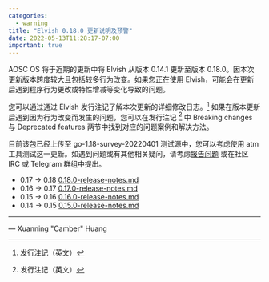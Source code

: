 ```yaml
---
categories:
  - warning
title: "Elvish 0.18.0 更新说明及预警"
date: 2022-05-13T11:28:17-07:00
important: true
---
```


AOSC OS 将于近期的更新中将 Elvish 从版本 0.14.1 更新至版本 0.18.0。因本次更新版本跨度较大且包括较多行为改变。如果您正在使用 Elvish，可能会在更新后遇到程序行为更改或特性增减等变化导致的问题。

您可以通过通过 Elvish 发行注记了解本次更新的详细修改日志。[^1] 如果在版本更新后遇到因为行为改变而发生的问题，您可以在发行注记 [^1] 中 Breaking changes 与 Deprecated features 两节中找到对应的问题案例和解决方法。

目前该包已经上传至 go-1.18-survey-20220401 测试源中，您可以考虑使用 atm 工具测试这一更新。如遇到问题或有其他相关疑问，请考虑[报告问题](https://github.com/AOSC-Dev/aosc-os-abbs/issues/new?assignees=&labels=&template=bug-report.yml) 或在社区 IRC 或 Telegram 群组中提出。

[^1]: 发行注记（英文）
- 0.17 -> 0.18 [0.18.0-release-notes.md](https://github.com/elves/elvish/blob/v0.18.0/0.18.0-release-notes.md)
- 0.16 -> 0.17 [0.17.0-release-notes.md](https://github.com/elves/elvish/blob/v0.18.0/website/blog/0.17.0-release-notes.md) 
- 0.15 -> 0.16 [0.16.0-release-notes.md](https://github.com/elves/elvish/blob/v0.18.0/website/blog/0.16.0-release-notes.md) 
- 0.14 -> 0.15 [0.15.0-release-notes.md](https://github.com/elves/elvish/blob/v0.18.0/website/blog/0.15.0-release-notes.md)

---

— Xuanning "Camber" Huang

